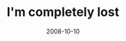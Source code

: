 ---
layout: base.njk
title : 'I&#39;m completely lost' 
view_title : 'I&#39;m completely lost' 
year : '2008' 
date : '2008-10-10' 
img_file : '/drawing/imcompletelylost.jpg' 
html_file : 'imcompletelylost' 
next_html : 'whywontyouletmesleep.html' 
year_order : '458' 
permalink : "title/{{html_file}}.html"
---